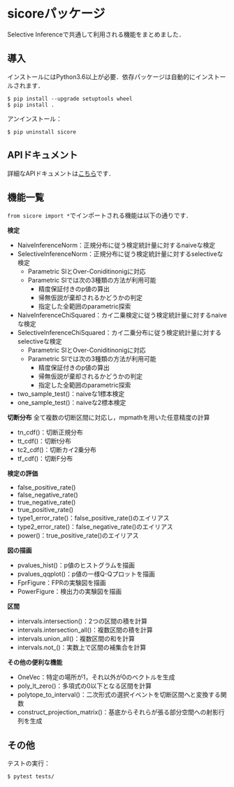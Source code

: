 # sicoreパッケージ
Selective Inferenceで共通して利用される機能をまとめました．

## 導入
インストールにはPython3.6以上が必要．依存パッケージは自動的にインストールされます．
```
$ pip install --upgrade setuptools wheel
$ pip install .
```
アンインストール：
```
$ pip uninstall sicore
```

## APIドキュメント
詳細なAPIドキュメントは[こちら](https://shirara1016.github.io/sicore/)です．

## 機能一覧
`from sicore import *`でインポートされる機能は以下の通りです．

**検定**
- NaiveInferenceNorm：正規分布に従う検定統計量に対するnaiveな検定
- SelectiveInferenceNorm：正規分布に従う検定統計量に対するselectiveな検定
    - Parametric SIとOver-Coniditinonigに対応
    - Parametric SIでは次の3種類の方法が利用可能
        - 精度保証付きのp値の算出
        - 帰無仮説が棄却されるかどうかの判定
        - 指定した全範囲のparametric探索
- NaiveInferenceChiSquared：カイ二乗検定に従う検定統計量に対するnaiveな検定
- SelectiveInferenceChiSquared：カイ二乗分布に従う検定統計量に対するselectiveな検定
    - Parametric SIとOver-Coniditinonigに対応
    - Parametric SIでは次の3種類の方法が利用可能
        - 精度保証付きのp値の算出
        - 帰無仮説が棄却されるかどうかの判定
        - 指定した全範囲のparametric探索
- two_sample_test()：naiveな1標本検定
- one_sample_test()：naiveな2標本検定

**切断分布**
全て複数の切断区間に対応し，mpmathを用いた任意精度の計算
- tn_cdf()：切断正規分布
- tt_cdf()：切断t分布
- tc2_cdf()：切断カイ2乗分布
- tf_cdf()：切断F分布

**検定の評価**
- false_positive_rate()
- false_negative_rate()
- true_negative_rate()
- true_positive_rate()
- type1_error_rate()：false_positive_rate()のエイリアス
- type2_error_rate()：false_negative_rate()のエイリアス
- power()：true_positive_rate()のエイリアス

**図の描画**
- pvalues_hist()：p値のヒストグラムを描画
- pvalues_qqplot()：p値の一様Q-Qプロットを描画
- FprFigure：FPRの実験図を描画
- PowerFigure：検出力の実験図を描画

**区間**
- intervals.intersection()：2つの区間の積を計算
- intervals.intersection_all()：複数区間の積を計算
- intervals.union_all()：複数区間の和を計算
- intervals.not_()：実数上で区間の補集合を計算

**その他の便利な機能**
- OneVec：特定の場所が1，それ以外が0のベクトルを生成
- poly_lt_zero()：多項式の0以下となる区間を計算
- polytope_to_interval()：二次形式の選択イベントを切断区間へと変換する関数
- construct_projection_matrix()：基底からそれらが張る部分空間への射影行列を生成

## その他
テストの実行：
```
$ pytest tests/
```
